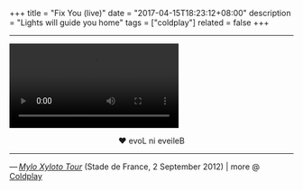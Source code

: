 +++
title = "Fix You (live)"
date = "2017-04-15T18:23:12+08:00"
description = "Lights will guide you home"
tags = ["coldplay"]
related = false
+++

<hr class="coldplay" />

<video src="QmXc6iyrXweAbYT1SkJZLDFWeQkgtv1GDQLDcBjhi1J5qv" controls></video>

<div style="text-align: center">❤ evoL ni eveileB</div>

<hr class="coldplay" />

<div class="coldplay-footer">— <a href="https://timeline.coldplay.com/show/stade-de-france/" target="_blank"><i>Mylo Xyloto Tour</i></a> (Stade de France, 2 September 2012) | more @ <a href="/coldplay/">Coldplay</a></div>
